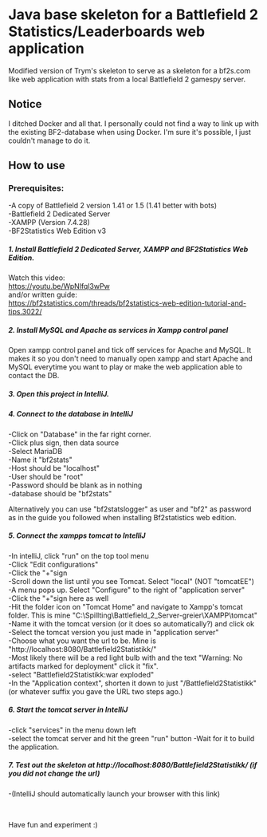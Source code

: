 # Java base skeleton for a Battlefield 2 Statistics/Leaderboards  web application
Modified version of Trym's skeleton to serve as a skeleton for a bf2s.com like web application with stats from a local Battlefield 2 gamespy server.
<br>

## Notice
I ditched Docker and all that. I personally could not find a way to link up with the existing 
BF2-database when using Docker. I'm sure it's possible, I just couldn't manage to do it. 

## How to use
### Prerequisites:
-A copy of Battlefield 2 version 1.41 or 1.5 (1.41 better with bots)<br>
-Battlefield 2 Dedicated Server<br>
-XAMPP (Version 7.4.28)<br>
-BF2Statistics Web Edition v3

##### 1. Install Battlefield 2 Dedicated Server, XAMPP and BF2Statistics Web Edition.    
Watch this video:<br>
https://youtu.be/WpNlfql3wPw <br>
and/or written guide:<br>
https://bf2statistics.com/threads/bf2statistics-web-edition-tutorial-and-tips.3022/

##### 2. Install MySQL and Apache as services in Xampp control panel
Open xampp control panel and tick off services for Apache and MySQL.
It makes it so you don't need to manually open xampp and start Apache and MySQL everytime you want to play or make the web application able to contact the DB. 


##### 3. Open this project in IntelliJ.

##### 4. Connect to the database in IntelliJ   
-Click on "Database" in the far right corner.<br>
-Click plus sign, then data source<br>
-Select MariaDB<br>
-Name it "bf2stats"<br>
-Host should be "localhost"<br>
-User should be "root"<br>
-Password should be blank as in nothing<br>
-database should be "bf2stats"<br>

Alternatively you can use "bf2statslogger" as user and "bf2" as password as in the guide you followed when installing Bf2statistics web edition.

##### 5. Connect the xampps tomcat to IntelliJ
-In intelliJ, click "run" on the top tool menu<br>
-Click "Edit configurations"<br>
-Click the "+"sign<br>
-Scroll down the list until you see Tomcat. Select "local" (NOT "tomcatEE")<br>
-A menu pops up. Select "Configure" to the right of "application server"<br>
-Click the "+"sign here as well<br>
-Hit the folder icon on "Tomcat Home" and navigate to Xampp's tomcat folder. This is mine "C:\Spillting\Battlefield_2_Server-greier\XAMPP\tomcat" 
-Name it with the tomcat version (or it does so automatically?) and click ok<br>
-Select the tomcat version you just made in "application server"<br>
-Choose what you want the url to be. Mine is "http://localhost:8080/Battlefield2Statistikk/" <br>
-Most likely there will be a red light bulb with and the text "Warning: No artifacts marked for deployment" click it "fix".<br>
-select "Battlefield2Statistikk:war exploded"<br>
-In the "Application context", shorten it down to just "/Battlefield2Statistikk" (or whatever suffix you gave the URL two steps ago.)<br>

##### 6. Start the tomcat server in IntelliJ
-click "services" in the menu down left<br>
-select the tomcat server and hit the green "run" button
-Wait for it to build the application.

##### 7. Test out the skeleton at http://localhost:8080/Battlefield2Statistikk/ (if you did not change the url)
-(IntelliJ should automatically launch your browser with this link)
<br>

<br>

Have fun and experiment :)